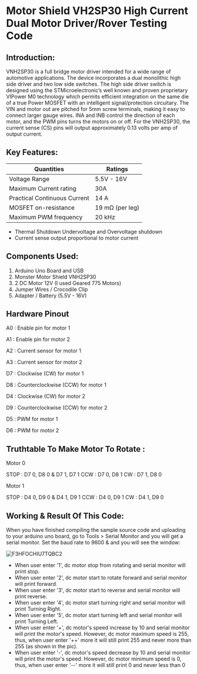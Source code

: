 # Motor Shield VH2SP30 High Current Dual Motor Driver/Rover Testing Code

## Introduction:

VNH2SP30 is a full bridge motor driver intended for a wide range of automotive applications. The device incorporates a dual monolithic high side driver and two low side switches. The high side driver switch is designed using the STMicroelectronic’s well known and proven proprietary VIPower M0 technology which permits efficient integration on the same die of a true Power MOSFET with an intelligent signal/protection circuitary. The VIN and motor out are pitched for 5mm screw terminals, making it easy to connect larger gauge wires. INA and INB control the direction of each motor, and the PWM pins turns the motors on or off. For the VNH2SP30, the current sense (CS) pins will output approximately 0.13 volts per amp of output current.  

## Key Features:

| Quantities | Ratings |
| --- | --- |
| Voltage Range | 5.5V - 16V |
| Maximum Current rating | 30A |
| Practical Continuous Current | 14 A |
| MOSFET on-resistance | 19 mΩ (per leg) |
| Maximum PWM frequency | 20 kHz |
- Thermal Shutdown Undervoltage and Overvoltage shutdown
- Current sense output proportional to motor current 

## Components Used:

1. Arduino Uno Board and USB
2. Monster Motor Shield VNH2SP30
3. 2 DC Motor 12V (I used Geared 775 Motors)
4. Jumper Wires / Crocodile Clip
5. Adapter / Battery (5.5V - 16V)

## Hardware Pinout

A0 : Enable pin for motor 1

A1 : Enable pin for motor 2

A2 : Current sensor for motor 1

A3 : Current sensor for motor 2

D7 : Clockwise (CW) for motor 1

D8 : Counterclockwise (CCW) for motor 1

D4 : Clockwise (CW) for motor 2

D9 : Counterclockwise (CCW) for motor 2

D5 : PWM for motor 1

D6 : PWM for motor 2

## Truthtable To Make Motor To Rotate :

Motor 0

STOP : D7 0, D8 0 & D7 1, D7 1
CCW : D7 0, D8 1
CW : D7 1, D8 0

Motor 1

STOP : D4 0, D9 0 & D4 1, D9 1
CCW : D4 0, D9 1
CW : D4 1, D9 0

## Working & Result Of This Code:

When you have finished compiling the sample source code and uploading to your arduino uno board, go to Tools > Serial Monitor and you will get a serial monitor. Set the baud rate to 9600 & and you will see the window:

![F3HFOCHIU7TQBC2](https://user-images.githubusercontent.com/75852015/141662267-6a9abd3d-61a7-4dd2-8e1f-5c27e650e9d4.png)

- When user enter '1', dc motor stop from rotating and serial monitor will print stop.
- When user enter '2', dc motor start to rotate forward and serial monitor will print forward.
- When user enter '3', dc motor start to reverse and serial monitor will print reverse.
- When user enter '4', dc motor start turning right and serial monitor will print Turning Right.
- When user enter '5', dc motor start turning left and serial monitor will print Turning Left.
- When user enter '+', dc motor's speed increase by 10 and serial monitor will print the motor's speed. However, dc motor maximum speed is 255, thus, when user enter '++' more it will still print 255 and never more than 255 (as shown in the pic).
- When user enter '-', dc motor's speed decrease by 10 and serial monitor will print the motor's speed. However, dc motor minimum speed is 0, thus, when user enter '--' more it will still print 0 and never less than 0
